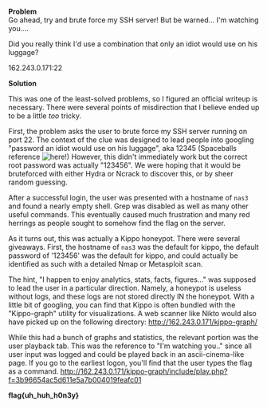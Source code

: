 <b> Problem </b> <br>
Go ahead, try and brute force my SSH server! But be warned... I'm watching you....

Did you really think I'd use a combination that only an idiot would use on his luggage?

162.243.0.171:22

<b> Solution </b> <br>

This was one of the least-solved problems, so I figured an official writeup is necessary. There were several points of misdirection that I believe ended up to be a little <i>too</i> tricky.

First, the problem asks the user to brute force my SSH server running on port 22. The context of the clue was designed to lead people into googling "password an idiot would use on his luggage", aka 12345 (Spaceballs reference ![here](https://www.youtube.com/watch?v=a6iW-8xPw3k)!)
However, this didn't immediately work but the correct root password was actually "123456". We were hoping that it would be bruteforced with either Hydra or Ncrack to discover this, or by sheer random guessing. 

After a successful login, the user was presented with a hostname of <code>nas3</code> and found a nearly empty shell. Grep was disabled as well as many other useful commands. This eventually caused much frustration and many red herrings as people sought to somehow find the flag on the server.

As it turns out, this was actually a Kippo honeypot. There were several giveaways. First, the hostname of <code>nas3</code> was the default for kippo, the default password of '123456' was the default for kippo, and could actually be identified as such with a detailed Nmap or Metasploit scan.

The hint, "I happen to enjoy analytics, stats, facts, figures..." was supposed to lead the user in a particular direction. Namely, a honeypot is useless without logs, and these logs are not stored directly IN the honeypot. With a little bit of googling, you can find that Kippo is often bundled with the "Kippo-graph" utility for visualizations. A web scanner like Nikto would also have picked up on the following directory: http://162.243.0.171/kippo-graph/

While this had a bunch of graphs and statistics, the relevant portion was the user playback tab. This was the reference to "I'm watching you.." since all user input was logged and could be played back in an ascii-cinema-like page. If you go to the earliest logon, you'll find that the user types the flag as a command. http://162.243.0.171/kippo-graph/include/play.php?f=3b96654ac5d611e5a7b004019feafc01

<b>flag{uh_huh_h0n3y}</b>
